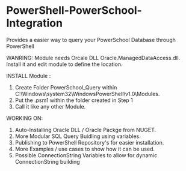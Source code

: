 # PowerShell-PowerSchool-Integration
Provides a easier way to query your PowerSchool Database through PowerShell

WANRING: Module needs Orcale DLL Oracle.ManagedDataAccess.dll. Install it and edit module to define the location.

INSTALL Module :
  1. Create Folder PowerSchool_Query within C:\Windows\system32\WindowsPowerShell\v1.0\Modules.
  2. Put the .psm1 within the folder created in Step 1
  3. Call it like any other Module.
 

  
  
WORKING ON:
  1. Auto-Installing Oracle DLL / Oracle Packge from NUGET.
  2. More Modular SQL Query Buidling using variables.
  3. Publishing to PowerShell Repository's for easier installation.
  4. More Examples / use cases to show how it can be used.
  5. Possible ConnectionString Variables to allow for dynamic ConnectionString building

